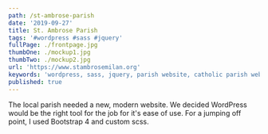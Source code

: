 ```yaml
---
path: /st-ambrose-parish
date: '2019-09-27'
title: St. Ambrose Parish
tags: '#wordpress #sass #jquery'
fullPage: ./frontpage.jpg
thumbOne: ./mockup1.jpg
thumbTwo: ./mockup2.jpg
url: 'https://www.stambrosemilan.org'
keywords: 'wordpress, sass, jquery, parish website, catholic parish website'
published: true
---
```

The local parish needed a new, modern website. We decided WordPress would be the right tool for the job for it's ease of use. For a jumping off point, I used Bootstrap 4 and custom scss.